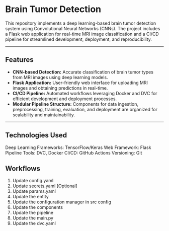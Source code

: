 # **Brain Tumor Detection**

This repository implements a deep learning-based brain tumor detection system using Convolutional Neural Networks (CNNs). The project includes a Flask web application for real-time MRI image classification and a CI/CD pipeline for streamlined development, deployment, and reproducibility.

---

## **Features**
- **CNN-based Detection:** Accurate classification of brain tumor types from MRI images using deep learning models.
- **Flask Application:** User-friendly web interface for uploading MRI images and obtaining predictions in real-time.
- **CI/CD Pipeline:** Automated workflows leveraging Docker and DVC for efficient development and deployment processes.
- **Modular Pipeline Structure:** Components for data ingestion, preprocessing, training, evaluation, and deployment are organized for scalability and maintainability.

---

## **Technologies Used**
Deep Learning Frameworks: TensorFlow/Keras
Web Framework: Flask
Pipeline Tools: DVC, Docker
CI/CD: GitHub Actions
Versioning: Git

## **Workflows**

1. Update config.yaml
2. Update secrets.yaml [Optional]
3. Update params.yaml
4. Update the entity
5. Update the configuration manager in src config
6. Update the components
7. Update the pipeline  
8. Update the main.py
9. Update the dvc.yaml
